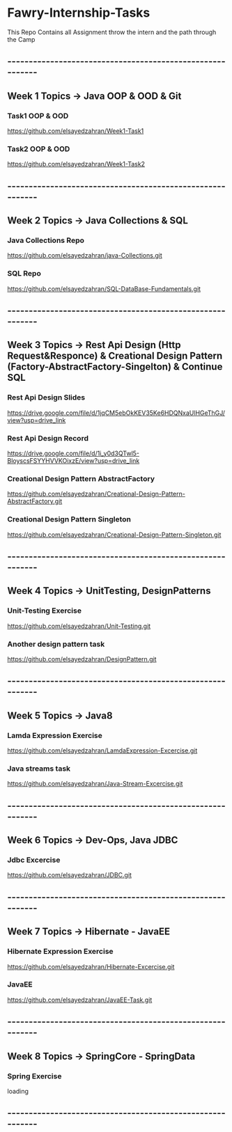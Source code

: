 # Fawry-Internship-Tasks
This Repo Contains all Assignment throw the intern and the path through the Camp

## ----------------------------------------------------------

## Week 1 Topics -> Java OOP & OOD & Git
### Task1 OOP & OOD
https://github.com/elsayedzahran/Week1-Task1
### Task2 OOP & OOD
https://github.com/elsayedzahran/Week1-Task2
## ----------------------------------------------------------

## Week 2 Topics -> Java Collections & SQL
### Java Collections Repo
https://github.com/elsayedzahran/java-Collections.git
### SQL Repo
https://github.com/elsayedzahran/SQL-DataBase-Fundamentals.git
## ----------------------------------------------------------

## Week 3 Topics -> Rest Api Design (Http Request&Responce) & Creational Design Pattern (Factory-AbstractFactory-Singelton) & Continue SQL
### Rest Api Design Slides
https://drive.google.com/file/d/1jqCM5ebOkKEV35Ke6HDQNxaUlHGeThGJ/view?usp=drive_link
### Rest Api Design Record
https://drive.google.com/file/d/1i_y0d3QTwl5-BloyscsFSYYHVVKOixzE/view?usp=drive_link
### Creational Design Pattern AbstractFactory
https://github.com/elsayedzahran/Creational-Design-Pattern-AbstractFactory.git
### Creational Design Pattern Singleton
https://github.com/elsayedzahran/Creational-Design-Pattern-Singleton.git
## ----------------------------------------------------------

## Week 4 Topics -> UnitTesting, DesignPatterns
### Unit-Testing Exercise
https://github.com/elsayedzahran/Unit-Testing.git
### Another design pattern task
https://github.com/elsayedzahran/DesignPattern.git
## ----------------------------------------------------------

## Week 5 Topics -> Java8
### Lamda Expression Exercise
https://github.com/elsayedzahran/LamdaExpression-Excercise.git
### Java streams task
https://github.com/elsayedzahran/Java-Stream-Excercise.git
## ----------------------------------------------------------

## Week 6 Topics -> Dev-Ops, Java JDBC
### Jdbc Excercise
https://github.com/elsayedzahran/JDBC.git
## ----------------------------------------------------------

## Week 7 Topics -> Hibernate - JavaEE
### Hibernate Expression Exercise
https://github.com/elsayedzahran/Hibernate-Excercise.git
### JavaEE
https://github.com/elsayedzahran/JavaEE-Task.git
## ----------------------------------------------------------

## Week 8 Topics -> SpringCore - SpringData
### Spring Exercise
loading
## ----------------------------------------------------------
